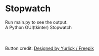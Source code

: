 # Stopwatch
Run main.py to see the output.<br>
A Python GUI(tkinter) Stopwatch
<br><br><br><br>
Button credit:
<a href="http://www.freepik.com">Designed by Yurlick / Freepik</a>

